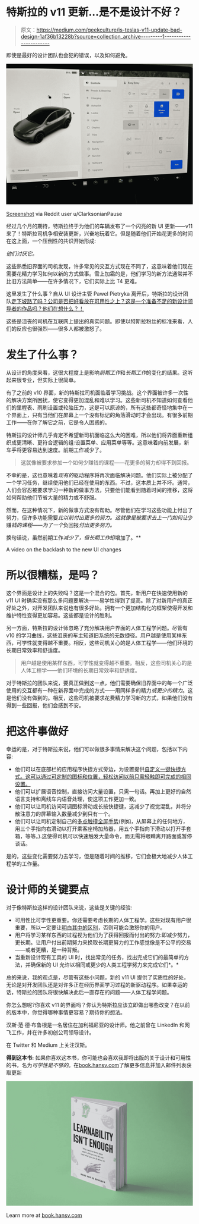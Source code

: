 # 特斯拉的 v11 更新…是不是设计不好？

> 原文：<https://medium.com/geekculture/is-teslas-v11-update-bad-design-1af36b13228b?source=collection_archive---------1----------------------->

即使是最好的设计团队也会犯的错误，以及如何避免。

![](img/0b1edfc08e92b708d4b6642a7c90072e.png)

[Screenshot](https://www.reddit.com/r/teslamotors/comments/rnm9tf/v_110_update_process_images/) via Reddit user u/ClarksonianPause

经过几个月的期待，特斯拉终于为他们的车辆发布了一个闪亮的新 UI 更新——v11 来了！特斯拉司机争相安装更新，兴奋地玩着它。但是随着他们开始花更多的时间在这上面，一个压倒性的共识开始形成:

*他们讨厌它。*

这些熟悉旧界面的司机发现，许多常见的交互方式现在不同了，这意味着他们现在需要花精力学习如何以新的方式做事。雪上加霜的是，他们学习的新方法通常并不比旧方法简单——在许多情况下，它们实际上比 T4 更难。

这里发生了什么事？自从 UI 设计主管 Pawel Pietryka 离开后，特斯拉的设计团队[走下坡路了吗？公司是否把好看放在可用性之上？这是一个准备不足的新设计领导者的作品吗？他们在想什么？！](https://www.reddit.com/r/teslamotors/comments/rpvjtr/comment/hq6u10q/?utm_source=reddit&utm_medium=web2x&context=3)

这些是沮丧的司机在互联网上提出的真实问题。即使以特斯拉粉丝的标准来看，人们的反应也很强烈——很多人都被激怒了。

# 发生了什么事？

从设计的角度来看，这很大程度上是影响*前期工作*和*长期工作*的变化的结果。这听起来很专业，但实际上很简单。

有了之前的 v10 界面，新的特斯拉司机面临着学习挑战。这个界面被许多一次性的解决方案所困扰，使它变得更加混乱和难以学习。这些新司机不知道如何查看他们的里程表、雨刷设置或轮胎压力，这是可以原谅的，所有这些都奇怪地集中在一个界面上，只有当他们在屏幕上一个没有标记的角落滑动时才会出现。有很多前期工作——在你了解它之前，它是令人困惑的。

特斯拉的设计师几乎肯定不希望新司机面临这么大的困难，所以他们将界面重新组织成更清晰、更符合逻辑的组:设置菜单、应用菜单等等。这意味着向前发展，新车手将更容易达到速度。前期工作减少了。

> 这就像被要求参加一个如何少赚钱的课程——花更多的努力却得不到回报。

不幸的是，这也意味着*现有的*驱动程序将再次面临解决问题。他们实际上被分配了一个学习任务，继续使用他们已经在使用的东西。不过，这本质上并不坏。通常，人们会容忍被要求学习一种新的做事方法，只要他们能看到随着时间的推移，这将如何帮助他们节省大量的精力或不舒服。

然而，在这种情况下，新的做事方式没有帮助。尽管他们在学习这些功能上付出了努力，但许多功能需要*比以前付出更多的努力。这就像是被要求去上一门如何让*少赚*钱的课程——为了一个*负回报*付出更多努力。*

换句话说，虽然前期工作*减少了，但长期工作*却增加了。**

A video on the backlash to the new UI changes

# 所以很糟糕，是吗？

这个界面是设计上的失败吗？这是一个混合的包。首先，新用户在快速使用新的 v11 UI 时确实没有那么多问题要解决——易学性得到了提高。除了对新用户的真正好处之外，对开发团队来说也有很多好处。拥有一个更加结构化的框架使得开发和维护特性变得更加容易。这些都是设计的胜利。

另一方面，特斯拉的设计师忽略了充分解决用户界面的人体工程学问题。尽管有 v10 的学习曲线，这些沮丧的车主知道旧系统的无数捷径。用户越是使用某样东西，可学性就变得越不重要。相反，这些司机关心的是人体工程学——他们环境的长期日常效率和舒适度。

> 用户越是使用某样东西，可学性就变得越不重要。相反，这些司机关心的是人体工程学——他们环境的长期日常效率和舒适度。

对于特斯拉的团队来说，要真正做到这一点，他们需要确保旧界面中的每一个广泛使用的交互都有一种在新界面中完成的方式——用同样多的精力*或更少的精力*。这是他们没有做到的。相反，这些司机被要求花费精力学习新的方式，如果他们没有得到一些回报，他们会感到不安。

# 把这件事做好

幸运的是，对于特斯拉来说，他们可以做很多事情来解决这个问题，包括以下内容:

*   他们可以在底部栏的应用程序快捷方式旁边，为设置提供[自定义一键快捷方式。这可以通过可定制的图标和位置，轻松访问以前只需轻触即可完成的相同设置。](https://twitter.com/deleetdesign/status/1481300424800018444)
*   他们可以扩展语音控制，直接访问大量设置，只需一句话。再加上更好的自然语言支持和离线车内语音处理，使这项工作更加一致。
*   他们可以让司机访问可调图标滑动或长按快捷键，这减少了视觉混乱，并将分散注意力的屏幕输入数量减少到只有一个。
*   他们可以让司机定制自己的[多点触摸全屏手势](https://twitter.com/deleetdesign/status/1487530992520904716?s=21)(例如，从屏幕上的任何地方，用三个手指向右滑动以打开乘客座椅加热器，用五个手指向下滑动以打开手套箱，等等。).这使得司机可以快速触发大量命令，而无需将眼睛离开路面或暂停谈话。

是的，这些变化需要努力去学习，但是随着时间的推移，它们会极大地减少人体工程学的工作量。

# 设计师的关键要点

对于像特斯拉这样的设计团队来说，这些是关键的经验:

*   可用性比可学性更重要。你还需要考虑长期的人体工程学。这些对现有用户很重要，所以一定要让[明白其中的区别](https://uxdesign.cc/get-out-of-my-way-part-1-how-to-design-tools-users-truly-love-by-improving-ui-ergonomics-cbdbcba97b81)，否则可能会激怒你的用户。
*   用户将学习某样东西的过程视为他们为了获得回报而付出的努力:即减少努力，更长期。让用户付出前期努力来换取长期更努力的工作感觉像是不公平的交易——或者更糟，是一种背叛。
*   当重新设计现有工具的 UI 时，找出常见的任务，找出完成它们的最简单的方法，并确保新的 UI 允许以相同或更少的人类工程学努力来完成它们*。*

总的来说，我的观点是，尽管有这些小问题，新的 v11 UI 提供了实质性的好处，无论是对开发团队还是对许多正在经历界面学习过程的新驱动程序。如果幸运的话，特斯拉的团队将很快解决此后一直存在的问题——人体工程学问题。

你怎么想呢?你喜欢 v11 的界面吗？你认为特斯拉应该立即做出哪些改变？在以前的版本中，你觉得哪种事情更容易？期待你的想法。

汉斯·范·德·布鲁根是一名居住在加利福尼亚的设计师。他之前曾在 LinkedIn 和网飞工作，并在许多初创公司领导设计。

在 Twitter 和 Medium 上关注汉斯。

**得到这本书:** 如果你喜欢这本书，你可能也会喜欢我即将出版的关于设计和可用性的书，名为*可学性是不够的*。在[book.hansv.com](http://book.hansv.com)了解更多信息并加入邮件列表获取更新

![](img/cbe38476264a3c909b8ebff9f88a408e.png)

Learn more at [book.hansv.com](http://book.hansv.com)